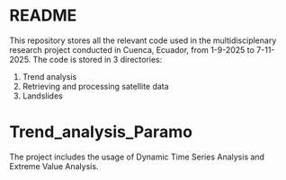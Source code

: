 # README
This repository stores all the relevant code used in the multidisciplenary research project conducted in Cuenca, Ecuador, from 1-9-2025 to 7-11-2025. The code is stored in 3 directories: 
1. Trend analysis
2. Retrieving and processing satellite data
3. Landslides




# Trend_analysis_Paramo
The project includes the usage of Dynamic Time Series Analysis and Extreme Value Analysis.
